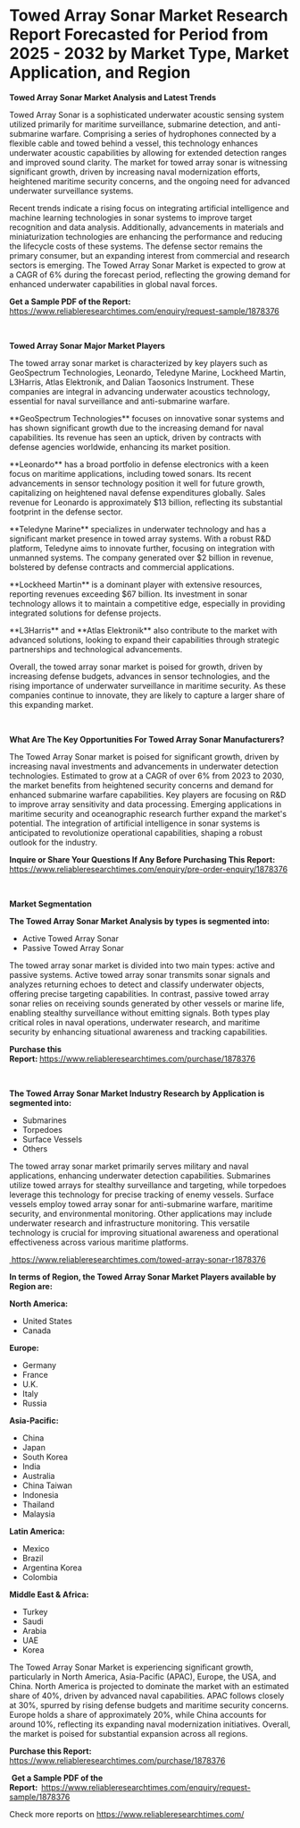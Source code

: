 <p><h1>Towed Array Sonar Market Research Report Forecasted for Period from 2025 -  2032 by Market Type, Market Application, and Region</h1></p><p><strong>Towed Array Sonar Market Analysis and Latest Trends</strong></p>
<p><p>Towed Array Sonar is a sophisticated underwater acoustic sensing system utilized primarily for maritime surveillance, submarine detection, and anti-submarine warfare. Comprising a series of hydrophones connected by a flexible cable and towed behind a vessel, this technology enhances underwater acoustic capabilities by allowing for extended detection ranges and improved sound clarity. The market for towed array sonar is witnessing significant growth, driven by increasing naval modernization efforts, heightened maritime security concerns, and the ongoing need for advanced underwater surveillance systems.</p><p>Recent trends indicate a rising focus on integrating artificial intelligence and machine learning technologies in sonar systems to improve target recognition and data analysis. Additionally, advancements in materials and miniaturization technologies are enhancing the performance and reducing the lifecycle costs of these systems. The defense sector remains the primary consumer, but an expanding interest from commercial and research sectors is emerging. The Towed Array Sonar Market is expected to grow at a CAGR of 6% during the forecast period, reflecting the growing demand for enhanced underwater capabilities in global naval forces.</p></p>
<p><strong>Get a Sample PDF of the Report:&nbsp;</strong> <a href="https://www.reliableresearchtimes.com/enquiry/request-sample/1878376?utm_campaign=3316&utm_medium=2&utm_source=Github&utm_content=ia&utm_term=10042025&utm_id=towed-array-sonar">https://www.reliableresearchtimes.com/enquiry/request-sample/1878376</a></p>
<p>&nbsp;</p>
<p><strong>Towed Array Sonar Major Market Players</strong></p>
<p><p>The towed array sonar market is characterized by key players such as GeoSpectrum Technologies, Leonardo, Teledyne Marine, Lockheed Martin, L3Harris, Atlas Elektronik, and Dalian Taosonics Instrument. These companies are integral in advancing underwater acoustics technology, essential for naval surveillance and anti-submarine warfare.</p><p>**GeoSpectrum Technologies** focuses on innovative sonar systems and has shown significant growth due to the increasing demand for naval capabilities. Its revenue has seen an uptick, driven by contracts with defense agencies worldwide, enhancing its market position.</p><p>**Leonardo** has a broad portfolio in defense electronics with a keen focus on maritime applications, including towed sonars. Its recent advancements in sensor technology position it well for future growth, capitalizing on heightened naval defense expenditures globally. Sales revenue for Leonardo is approximately $13 billion, reflecting its substantial footprint in the defense sector.</p><p>**Teledyne Marine** specializes in underwater technology and has a significant market presence in towed array systems. With a robust R&D platform, Teledyne aims to innovate further, focusing on integration with unmanned systems. The company generated over $2 billion in revenue, bolstered by defense contracts and commercial applications.</p><p>**Lockheed Martin** is a dominant player with extensive resources, reporting revenues exceeding $67 billion. Its investment in sonar technology allows it to maintain a competitive edge, especially in providing integrated solutions for defense projects.</p><p>**L3Harris** and **Atlas Elektronik** also contribute to the market with advanced solutions, looking to expand their capabilities through strategic partnerships and technological advancements. </p><p>Overall, the towed array sonar market is poised for growth, driven by increasing defense budgets, advances in sensor technologies, and the rising importance of underwater surveillance in maritime security. As these companies continue to innovate, they are likely to capture a larger share of this expanding market.</p></p>
<p>&nbsp;</p>
<p><strong>What Are The Key Opportunities For Towed Array Sonar Manufacturers?</strong></p>
<p><p>The Towed Array Sonar market is poised for significant growth, driven by increasing naval investments and advancements in underwater detection technologies. Estimated to grow at a CAGR of over 6% from 2023 to 2030, the market benefits from heightened security concerns and demand for enhanced submarine warfare capabilities. Key players are focusing on R&D to improve array sensitivity and data processing. Emerging applications in maritime security and oceanographic research further expand the market's potential. The integration of artificial intelligence in sonar systems is anticipated to revolutionize operational capabilities, shaping a robust outlook for the industry.</p></p>
<p><strong>Inquire or Share Your Questions If Any Before Purchasing This Report:</strong> <a href="https://www.reliableresearchtimes.com/enquiry/pre-order-enquiry/1878376?utm_campaign=3316&utm_medium=2&utm_source=Github&utm_content=ia&utm_term=10042025&utm_id=towed-array-sonar">https://www.reliableresearchtimes.com/enquiry/pre-order-enquiry/1878376</a></p>
<p>&nbsp;</p>
<p><strong>Market Segmentation</strong></p>
<p><strong>The Towed Array Sonar Market Analysis by types is segmented into:</strong></p>
<p><ul><li>Active Towed Array Sonar</li><li>Passive Towed Array Sonar</li></ul></p>
<p><p>The towed array sonar market is divided into two main types: active and passive systems. Active towed array sonar transmits sonar signals and analyzes returning echoes to detect and classify underwater objects, offering precise targeting capabilities. In contrast, passive towed array sonar relies on receiving sounds generated by other vessels or marine life, enabling stealthy surveillance without emitting signals. Both types play critical roles in naval operations, underwater research, and maritime security by enhancing situational awareness and tracking capabilities.</p></p>
<p><strong>Purchase this Report:&nbsp;</strong><a href="https://www.reliableresearchtimes.com/purchase/1878376?utm_campaign=3316&utm_medium=2&utm_source=Github&utm_content=ia&utm_term=10042025&utm_id=towed-array-sonar">https://www.reliableresearchtimes.com/purchase/1878376</a></p>
<p>&nbsp;</p>
<p><strong>The Towed Array Sonar Market Industry Research by Application is segmented into:</strong></p>
<p><ul><li>Submarines</li><li>Torpedoes</li><li>Surface Vessels</li><li>Others</li></ul></p>
<p><p>The towed array sonar market primarily serves military and naval applications, enhancing underwater detection capabilities. Submarines utilize towed arrays for stealthy surveillance and targeting, while torpedoes leverage this technology for precise tracking of enemy vessels. Surface vessels employ towed array sonar for anti-submarine warfare, maritime security, and environmental monitoring. Other applications may include underwater research and infrastructure monitoring. This versatile technology is crucial for improving situational awareness and operational effectiveness across various maritime platforms.</p></p>
<p><a href="https://www.reliableresearchtimes.com/towed-array-sonar-r1878376?utm_campaign=3316&utm_medium=2&utm_source=Github&utm_content=ia&utm_term=10042025&utm_id=towed-array-sonar">&nbsp;https://www.reliableresearchtimes.com/towed-array-sonar-r1878376</a></p>
<p><strong>In terms of Region, the Towed Array Sonar Market Players available by Region are:</strong></p>
<p>
    <p> <strong> North America: </strong>
        <ul>
            <li>United States</li>
            <li>Canada</li>
        </ul>
        </p> 
    <p> <strong> Europe: </strong>
        <ul>
            <li>Germany</li>
            <li>France</li>
            <li>U.K.</li>
            <li>Italy</li>
            <li>Russia</li>
        </ul>
        </p> 
    <p> <strong> Asia-Pacific: </strong>
        <ul>
            <li>China</li>
            <li>Japan</li>
            <li>South Korea</li>
            <li>India</li>
            <li>Australia</li>
            <li>China Taiwan</li>
            <li>Indonesia</li>
            <li>Thailand</li>
            <li>Malaysia</li>
        </ul>
        </p> 
    <p> <strong> Latin America: </strong>
        <ul>
            <li>Mexico</li>
            <li>Brazil</li>
            <li>Argentina Korea</li>
            <li>Colombia</li>
        </ul>
        </p> 
    <p> <strong> Middle East & Africa: </strong>
        <ul>
            <li>Turkey</li>
            <li>Saudi</li>
            <li>Arabia</li>
            <li>UAE</li>
            <li>Korea</li>
        </ul>
    </p>
    </p>
<p><p>The Towed Array Sonar Market is experiencing significant growth, particularly in North America, Asia-Pacific (APAC), Europe, the USA, and China. North America is projected to dominate the market with an estimated share of 40%, driven by advanced naval capabilities. APAC follows closely at 30%, spurred by rising defense budgets and maritime security concerns. Europe holds a share of approximately 20%, while China accounts for around 10%, reflecting its expanding naval modernization initiatives. Overall, the market is poised for substantial expansion across all regions.</p></p>
<p><strong>Purchase this Report: </strong><a href="https://www.reliableresearchtimes.com/purchase/1878376?utm_campaign=3316&utm_medium=2&utm_source=Github&utm_content=ia&utm_term=10042025&utm_id=towed-array-sonar">https://www.reliableresearchtimes.com/purchase/1878376</a></p>
<p>&nbsp;<strong>Get a Sample PDF of the Report:&nbsp;&nbsp;</strong><a href="https://www.reliableresearchtimes.com/enquiry/request-sample/1878376?utm_campaign=3316&utm_medium=2&utm_source=Github&utm_content=ia&utm_term=10042025&utm_id=towed-array-sonar">https://www.reliableresearchtimes.com/enquiry/request-sample/1878376</a></p>
<p><strong></strong></p>
<p>Check more reports on <a href="https://www.reliableresearchtimes.com/?utm_campaign=3316&utm_medium=2&utm_source=Github&utm_content=ia&utm_term=10042025&utm_id=towed-array-sonar">https://www.reliableresearchtimes.com/</a></p>